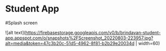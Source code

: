 # Student App

#Splash screen

![alt text](https://firebasestorage.googleapis.com/v0/b/brindavan-student-app.appspot.com/o/snapshots%2FScreenshot_20220803-223957.jpg?alt=media&token=47c3b20c-51d5-4962-8f81-b2b29e20034d | width=60)

#

#

#

#
